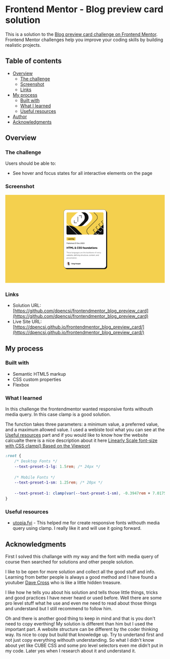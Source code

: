 # Frontend Mentor - Blog preview card solution

This is a solution to the [Blog preview card challenge on Frontend Mentor](https://www.frontendmentor.io/challenges/blog-preview-card-ckPaj01IcS). Frontend Mentor challenges help you improve your coding skills by building realistic projects.

## Table of contents

-   [Overview](#overview)
    -   [The challenge](#the-challenge)
    -   [Screenshot](#screenshot)
    -   [Links](#links)
-   [My process](#my-process)
    -   [Built with](#built-with)
    -   [What I learned](#what-i-learned)
    -   [Useful resources](#useful-resources)
-   [Author](#author)
-   [Acknowledgments](#acknowledgments)

## Overview

### The challenge

Users should be able to:

-   See hover and focus states for all interactive elements on the page

### Screenshot

![](./screenshot.png)

### Links

-   Solution URL: [https://github.com/dpencsi/frontendmentor_blog_preview_card](https://github.com/dpencsi/frontendmentor_blog_preview_card)
-   Live Site URL: [https://dpencsi.github.io/frontendmentor_blog_preview_card/](https://dpencsi.github.io/frontendmentor_blog_preview_card/)

## My process

### Built with

-   Semantic HTML5 markup
-   CSS custom properties
-   Flexbox

### What I learned

In this challenge the frontendmentor wanted responsive fonts withouth media query. In this case clamp is a good solution.

The function takes three parameters: a minimum value, a preferred value, and a maximum allowed value.
I used a webiste tool what you can see at the [Useful resources](#useful-resources) part and if you would like to know how the website calcualte there is a nice description about it here [Linearly Scale font-size with CSS clamp() Based on the Viewport ](https://css-tricks.com/linearly-scale-font-size-with-css-clamp-based-on-the-viewport/)

```css
:root {
    /* Desktop Fonts */
    --text-preset-1-lg: 1.5rem; /* 24px */

    /* Mobile Fonts */
    --text-preset-1-sm: 1.25rem; /* 20px */
    
    --text-preset-1: clamp(var(--text-preset-1-sm), -0.3947rem + 7.0175vw, var(--text-preset-1-lg));
}
```

### Useful resources

-   [utopia.fyi](https://utopia.fyi/clamp/calculator?a=360%2C1240) - This helped me for create responsive fonts withouth media query using clamp. I really like it and will use it going forward.

## Acknowledgments

First I solved this challange with my way and the font with media query of course then searched for solutions and other people solution.

I like to be open for more solution and collect all the good stuff and info. Learning from better people is always a good method and I have found a youtuber [Dave Cross](https://www.youtube.com/@dave-cross/videos) who is like a little hidden treasure.

I like how he tells you about his solution and tells those little things, tricks and good practices I have never heard or used before. Well there are some pro level stuff what he use and even me need to read about those things and understand but I still recommend to follow him.

Oh and there is another good thing to keep in mind and that is you don't need to copy everthing! My solution is different than him but I used the important part. A website structure can be different by the coder thinking way. Its nice to copy but build that knowledge up. Try to undertand first and not just copy everything withouth understanding. So what I didn't know about yet like CUBE CSS and some pro level selectors even me didn't put in my code. Later yes when I research about it and understand it.